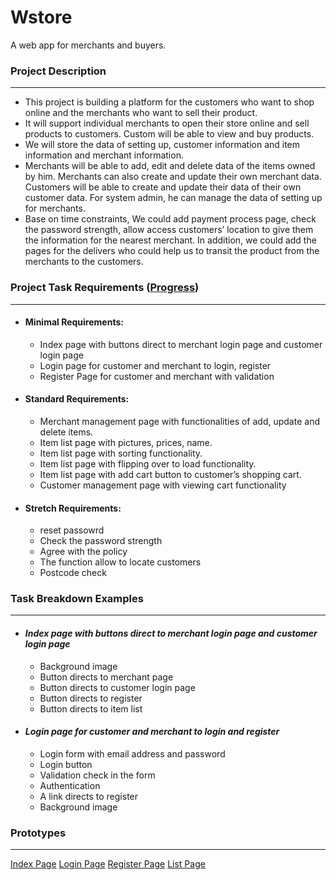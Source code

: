 # Wstore
A web app for merchants and buyers.

### Project Description
---
- This project is building a platform for the customers who want to shop online and the merchants who want to sell their product.
- It will support individual merchants to open their store online and sell products to customers. Custom will be able to view and buy products.
- We will store the data of setting up, customer information and item information and merchant information.
- Merchants will be able to add, edit and delete data of the items owned by him. Merchants can also create and update their own merchant data. Customers will be able to create and update their data of their own customer data. For system admin, he can manage the data of setting up for merchants. 
- Base on time constraints, We could add payment process page, check the password strength, allow access customers’ location to give them the information for the nearest merchant. In addition, we could add the pages for the delivers who could help us to transit the product from the merchants to the customers.

### Project Task Requirements ([Progress](https://trello.com/b/NNh0Bcui/wstore-development))
---
- #### Minimal Requirements:
    - Index page with buttons direct to merchant login page and customer login page
    - Login page for customer and merchant to login, register
    - Register Page for customer and merchant with validation
- #### Standard Requirements:
    - Merchant management page with functionalities of add, update and delete items.
    - Item list page with pictures, prices, name.
    - Item list page with sorting functionality.
    - Item list page with flipping over to load functionality.
    - Item list page with add cart button to customer’s shopping cart.
    - Customer management page with viewing cart functionality
- #### Stretch Requirements:
    - reset passowrd
    - Check the password strength
    - Agree with the policy
    - The function allow to locate customers
    - Postcode check

### Task Breakdown Examples
---
- #### _Index page with buttons direct to merchant login page and customer login page_
    - Background image 
    - Button directs to merchant page
    - Button directs to customer login page
    - Button directs to register
    - Button directs to item list
- #### _Login page for customer and merchant to login and register_ 
    - Login form with email address and password
    - Login button
    - Validation check in the form
    - Authentication
    - A link directs to register
    - Background image

### Prototypes
---
[Index Page](./prototypes/index.pdf)
[Login Page](./prototypes/login.pdf)
[Register Page](./prototypes/register.pdf)
[List Page](./prototypes/list.pdf)

